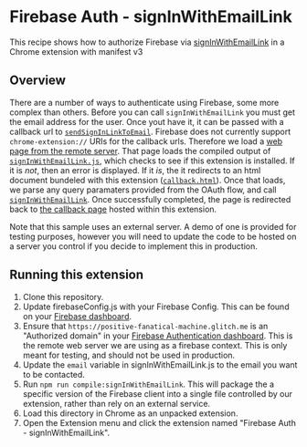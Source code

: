 # Firebase Auth - signInWithEmailLink

This recipe shows how to authorize Firebase via [signInWithEmailLink][1] in a Chrome extension with manifest v3

## Overview

There are a number of ways to authenticate using Firebase, some more complex than others.
Before you can call `signInWithEmailLink` you must get the email address for the
user. Once yout have it, it can be passed with a callback url to [`sendSignInLinkToEmail`][3].
Firebase does not currently support `chrome-extension://` URIs for the callback
urls. Therefore we load a [web page from the remote server][4]. That page loads
the compiled output of [`signInWithEmailLink.js`][5], which checks to see if
this extension is installed. If it is _not_, then an error is displayed. If it
_is_, the it redirects to an html document bundeled with this extension
([`callback.html`][6]). Once that loads, we parse any query paramaters provided
from the OAuth flow, and call [`signInWithEmailLink`][1]. Once successfully
completed, the page is redirected back to [the callback page][6] hosted within
this extension.

Note that this sample uses an external server. A demo of one is provided for testing
purposes, however you will need to update the code to be hosted on a server you
control if you decide to implement this in production.

## Running this extension

1. Clone this repository.
1. Update firebaseConfig.js with your Firebase Config. This can be found on your
 [Firebase dashboard][2].
1. Ensure that `https://positive-fanatical-machine.glitch.me` is an "Authorized
domain" in your [Firebase Authentication dashboard][8]. This is the remote web
server we are using as a firebase context. This is only meant for testing, and
should not be used in production.
1. Update the `email` variable in signInWithEmailLink.js to the email you want
to be contacted.
1. Run `npm run compile:signInWithEmailLink`. This will package the a specific
version of the Firebase client into a single file controlled by our extension,
rather than rely on an external service.
1. Load this directory in Chrome as an unpacked extension.
1. Open the Extension menu and click the extension named
"Firebase Auth - signInWithEmailLink".

[1]: https://firebase.google.com/docs/reference/js/v8/firebase.auth.Auth#signinwithemaillink
[2]: https://console.firebase.google.com/project/_/settings/general/web
[3]: https://firebase.google.com/docs/auth/flutter/email-link-auth#send_an_authentication_link_to_the_users_email_address
[4]: https://glitch.com/edit/#!/positive-fanatical-machine?path=signInWithEmailLink.html
[5]: ./signInWithEmailLink.js
[6]: ./callback.html
[8]: https://console.firebase.google.com/project/_/authentication/settings
